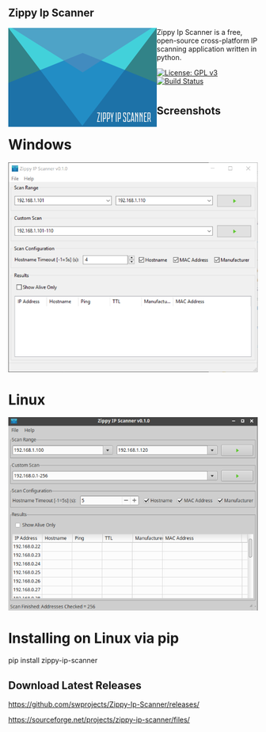 ## Zippy Ip Scanner

<img align="left" src="zippyipscanner/splash.png?raw=true"/>

Zippy Ip Scanner is a free, open-source cross-platform IP scanning application written in python.

[![License: GPL v3](https://img.shields.io/badge/License-GPL%20v3-blue.svg)](https://www.gnu.org/licenses/old-licenses/gpl-3.0.en.html)
[![Build Status](https://travis-ci.org/swprojects/Zippy-Ip-Scanner.svg?branch=master)](https://travis-ci.org/swprojects/Zippy-Ip-Scanner)

#

## Screenshots

# Windows

<img align="center" src="resources/images/screen1.png?raw=true"/>

# Linux

<img align="center" src="resources/images/screen2.png?raw=true"/>

# Installing on Linux via pip

pip install zippy-ip-scanner


## Download Latest Releases

https://github.com/swprojects/Zippy-Ip-Scanner/releases/

https://sourceforge.net/projects/zippy-ip-scanner/files/